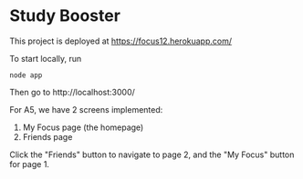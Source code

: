 Study Booster
====
This project is deployed at https://focus12.herokuapp.com/

To start locally, run

```
node app

```
Then go to http://localhost:3000/

For A5, we have 2 screens implemented:

1. My Focus page (the homepage)
2. Friends page

Click the "Friends" button to navigate to page 2, and the "My Focus" button for page 1.
